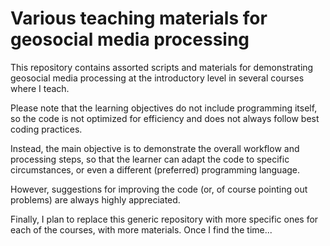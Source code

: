 # Various teaching materials for geosocial media processing

This repository contains assorted scripts and materials for demonstrating geosocial media processing at the introductory level in several courses where I teach. 

Please note that the learning objectives do not include programming itself, so the code is not optimized for efficiency and does not always follow best coding practices. 

Instead, the main objective is to demonstrate the overall workflow and processing steps, so that the learner can adapt the code to specific circumstances, or even a different (preferred) programming language. 

However, suggestions for improving the code (or, of course pointing out problems) are always highly appreciated. 

Finally, I plan to replace this generic repository with more specific ones for each of the courses, with more materials. Once I find the time...
